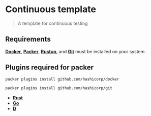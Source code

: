 # Continuous template

> A template for continuous testing

## Requirements

[**Docker**](https://docs.docker.com/engine/install/), [**Packer**](https://developer.hashicorp.com/packer/docs), [**Rustup**](https://rustup.rs), and [**Git**](https://git-scm.com) must be installed on your system.

## Plugins required for packer

```bash
packer plugins install github.com/hashicorp/docker
```

```bash
packer plugins install github.com/hashicorp/git
```

* [**Rust**](RUST.md)
* [**Go**](GO.md)
* [**D**](d/README.md)

